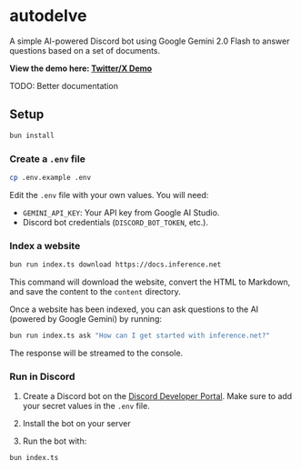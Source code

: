 # autodelve
A simple AI-powered Discord bot using Google Gemini 2.0 Flash to answer questions based on a set of documents.

**View the demo here: [Twitter/X Demo](https://x.com/0xSamHogan/status/1894937763717550272)**

TODO: Better documentation

## Setup

```bash
bun install
```

### Create a `.env` file

```bash
cp .env.example .env
```

Edit the `.env` file with your own values. You will need:
*   `GEMINI_API_KEY`: Your API key from Google AI Studio.
*   Discord bot credentials (`DISCORD_BOT_TOKEN`, etc.).

### Index a website

```bash
bun run index.ts download https://docs.inference.net
```

This command will download the website, convert the HTML to Markdown, and save the content to the `content` directory.

Once a website has been indexed, you can ask questions to the AI (powered by Google Gemini) by running:

```bash
bun run index.ts ask "How can I get started with inference.net?"
```

The response will be streamed to the console.

### Run in Discord

1. Create a Discord bot on the [Discord Developer Portal](https://discord.com/developers/applications). Make sure to add your secret values in the `.env` file.

2. Install the bot on your server

3. Run the bot with:

```bash
bun index.ts
```
